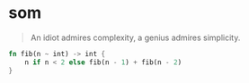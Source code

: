 # som

> An idiot admires complexity, a genius admires simplicity.

```rust
fn fib(n ~ int) -> int {
    n if n < 2 else fib(n - 1) + fib(n - 2)
}
```
